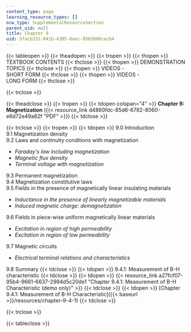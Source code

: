 ```yaml
---
content_type: page
learning_resource_types: []
ocw_type: SupplementalResourceSection
parent_uid: null
title: Chapter 9
uid: 5facb331-041b-4305-6eec-0503080cecb4
---
```


{{< tableopen >}}
{{< theadopen >}}
{{< tropen >}}
{{< thopen >}}
TEXTBOOK CONTENTS
{{< thclose >}}
{{< thopen >}}
DEMONSTRATION TOPICS
{{< thclose >}}
{{< thopen >}}
VIDEOS -  
SHORT FORM
{{< thclose >}}
{{< thopen >}}
VIDEOS -  
LONG FORM
{{< thclose >}}

{{< trclose >}}

{{< theadclose >}}
{{< tropen >}}
{{< tdopen colspan="4" >}}
**Chapter 9: Magnetization** ({{< resource_link d4860fdc-85d6-6782-8060-e6d72e49a62f "PDF" >}})
{{< tdclose >}}

{{< trclose >}}
{{< tropen >}}
{{< tdopen >}}
9.0 Introduction  
9.1 Magnetization density  
9.2 Laws and continuity conditions with magnetization

*   _Faraday's law including magnetization_
*   _Magnetic flux density_
*   _Terminal voltage with magnetization_

9.3 Permanent magnetization  
9.4 Magnetization constitutive laws  
9.5 Fields in the presence of magnetically linear insulating materials

*   _Inductance in the presence of linearly magnetizable materials_
*   _Induced magnetic charge: demagnetization_

9.6 Fields in piece-wise uniform magnetically linear materials

*   _Excitation in region of high permeability_
*   _Excitation in region of low permeability_

9.7 Magnetic circuits

*   _Electrical terminal relations and characteristics_

9.8 Summary
{{< tdclose >}}
{{< tdopen >}}
9.4.1: Measurement of B-H characteristic
{{< tdclose >}}
{{< tdopen >}}
{{< resource_link a27fcf07-95b4-9661-6637-2994d5c20de1 "Chapter 9.4.1: Measurement of B-H Characteristic (demo only)" >}}
{{< tdclose >}}
{{< tdopen >}}
[Chapter 9.4.1: Measurement of B-H Characteristic]({{< baseurl >}}/resources/chapter-9-4-1)
{{< tdclose >}}

{{< trclose >}}

{{< tableclose >}}